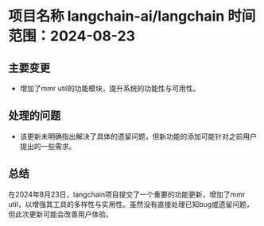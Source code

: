 # 项目名称 langchain-ai/langchain 时间范围：2024-08-23

## 主要变更
* 增加了mmr util的功能模块，提升系统的功能性与可用性。

## 处理的问题
* 该更新未明确指出解决了具体的遗留问题，但新功能的添加可能针对之前用户提出的一些需求。

## 总结
在2024年8月23日，langchain项目提交了一个重要的功能更新，增加了mmr util，以增强其工具的多样性与实用性。虽然没有直接处理已知bug或遗留问题，但此次更新可能会改善用户体验。